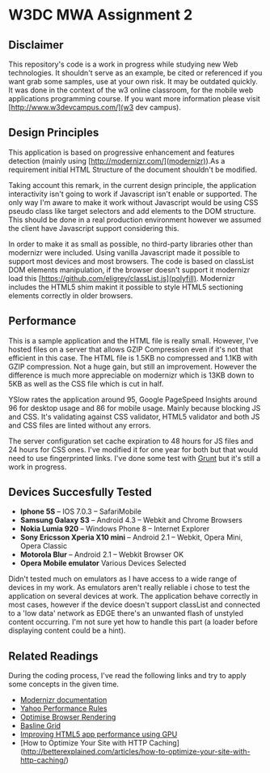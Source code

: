 # W3DC MWA Assignment 2

## Disclaimer

This repository's code is a work in progress while studying new Web technologies. It shouldn't serve as an example, be cited or referenced if you want grab some samples, use at your own risk. It may be outdated quickly. It was done in the context of the w3 online classroom, for the mobile web applications programming course. If you want more information please visit [http://www.w3devcampus.com/](w3 dev campus).

## Design Principles

This application is based on progressive enhancement and features detection (mainly using [http://modernizr.com/](modernizr)).As a requirement initial HTML Structure of the document shouldn't be modified. 

Taking account this remark, in the current design principle, the application interactivity isn't going to work if Javascript isn't enable or supported. The only way I'm aware to make it work without Javascript would be using CSS pseudo class like target selectors and add elements to the DOM structure. This should be done in a real production environment however we assumed the client have Javascript support considering this.

In order to make it as small as possible, no third-party libraries other than modernizr were included. Using vanilla Javascript made it possible to support most devices and most browsers. The code is based on classList DOM elements manipulation, if the browser doesn't support it modernizr load this [https://github.com/eligrey/classList.js](polyfill). Modernizr includes the HTML5 shim makint it possible to style HTML5 sectioning elements correctly in older browsers.

## Performance

This is a sample application and the HTML file is really small. However, I've hosted files on a server that allows GZIP Compression even if it's not that efficient in this case. The HTML file is 1.5KB no compressed and 1.1KB with GZIP compression. Not a huge gain, but still an improvement. However the difference is much more appreciable on modernizr which is 13KB down to 5KB as well as the CSS file which is cut in half. 

YSlow rates the application around 95, Google PageSpeed Insights around 96 for desktop usage and 86 for mobile usage. Mainly because blocking JS and CSS. It's validating against CSS validator, HTML5 validator and both JS and CSS files are linted without any errors. 

The server configuration set cache expiration to 48 hours for JS files and 24 hours for CSS ones. I've modified it for one year for both but that would need to use fingerprinted links. I've done some test with [Grunt](http://gruntjs.com/) but it's still a work in progress.

## Devices Succesfully Tested

* **Iphone 5S** – IOS 7.0.3 – SafariMobile
* **Samsung Galaxy S3** – Android 4.3 – Webkit and Chrome Browsers
* **Nokia Lumia 920** – Windows Phone 8 – Internet Explorer
* **Sony Ericsson Xperia X10 mini** – Android 2.1 – Webkit, Opera Mini, Opera Classic
* **Motorola Blur** – Android 2.1 – Webkit Browser OK
* **Opera Mobile emulator** Various Devices Selected

Didn't tested much on emulators as I have access to a wide range of devices in my work. As emulators aren't really reliable i chose to test the application on several devices at work. The application behave correctly in most cases, however if the device doesn't support classList and connected to a 'low data' network as EDGE there's an unwanted flash of unstyled content occurring. I'm not sure yet how to handle this part (a loader before displaying content could be a hint).

## Related Readings

During the coding process, I've read the following links and try to apply some concepts in the given time. 

* [Modernizr documentation](http://modernizr.com/docs/)
* [Yahoo Performance Rules](http://developer.yahoo.com/performance/rules.html)
* [Optimise Browser Rendering](https://developers.google.com/speed/docs/best-practices/rendering)
* [Basline Grid](http://joshnh.com/2011/08/03/how-to-set-up-a-baseline-grid/)
* [Improving HTML5 app performance using GPU](http://www.urbaninsight.com/2013/01/04/improving-html5-app-performance-gpu-accelerated-css-transitions)
* [How to Optimize Your Site with HTTP Caching] (http://betterexplained.com/articles/how-to-optimize-your-site-with-http-caching/)
